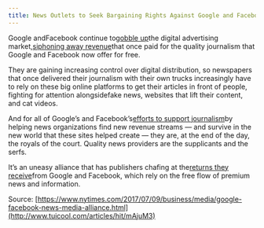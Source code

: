 ```yaml
---
title: News Outlets to Seek Bargaining Rights Against Google and Facebook
---
```


Google andFacebook continue to[gobble up](https://www.ft.com/content/30c81d12-08c8-11e7-97d1-5e720a26771b)the digital advertising market,[siphoning away revenue](https://www.nytimes.com/2017/05/07/business/media/ad-buyers-have-say-in-survival-of-news.html?rref=collection%2Fbyline%2Fjim-rutenberg&action=click&contentCollection=undefined&region=stream&module=stream_unit&version=latest&contentPlacement=6&pgtype=collection)that once paid for the quality journalism that Google and Facebook now offer for free.

They are gaining increasing control over digital distribution, so newspapers that once delivered their journalism with their own trucks increasingly have to rely on these big online platforms to get their articles in front of people, fighting for attention alongsidefake news, websites that lift their content, and cat videos.

And for all of Google’s and Facebook’s[efforts to support journalism](http://fortune.com/2017/02/22/tech-funding-for-journalism/)by helping news organizations find new revenue streams — and survive in the new world that these sites helped create — they are, at the end of the day, the royals of the court. Quality news providers are the supplicants and the serfs.

It’s an uneasy alliance that has publishers chafing at the[returns they receive](https://digiday.com/media/facebook-faces-increased-publisher-resistance-instant-articles/?utm_source=rundown&utm_medium=email&utm_content=1704018&utm_campaign=digidaydis)from Google and Facebook, which rely on the free flow of premium news and information.



Source: [https://www.nytimes.com/2017/07/09/business/media/google-facebook-news-media-alliance.html](http://www.tuicool.com/articles/hit/mAjuM3)

